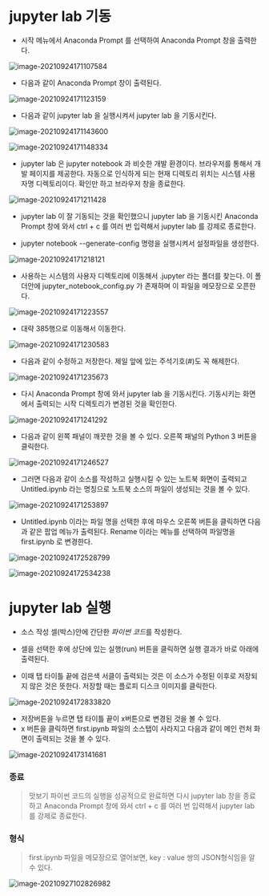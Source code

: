 # jupyter lab 기동

* 시작 메뉴에서 Anaconda Prompt 를 선택하여 Anaconda Prompt 창을 출력한다.

![image-20210924171107584](md-images/image-20210924171107584.png)

* 다음과 같이 Anaconda Prompt 창이 출력된다.

![image-20210924171123159](md-images/image-20210924171123159.png)

* 다음과 같이 jupyter lab 을 실행시켜서 jupyter lab 을 기동시킨다.

![image-20210924171143600](md-images/image-20210924171143600.png)

![image-20210924171148334](md-images/image-20210924171148334.png)

* jupyter lab 은 jupyter notebook 과 비슷한 개발 환경이다. 브라우저를 통해서 개발 페이지를 제공한다. 자동으로 인식하게 되는 현재 디렉토리 위치는 시스템 사용자명 디렉토리이다.
  확인만 하고 브라우저 창을 종료한다.

![image-20210924171211428](md-images/image-20210924171211428.png)

* jupyter lab 이 잘 기동되는 것을 확인했으니 jupyter lab 을 기동시킨 Anaconda Prompt 창에 와서 ctrl + c 를 여러 번 입력해서 jupyter lab 를 강제로 종료한다.



* jupyter notebook --generate-config 명령을 실행시켜서 설정파일을 생성한다.

![image-20210924171218121](md-images/image-20210924171218121.png)

* 사용하는 시스템의 사용자 디렉토리에 이동해서 .jupyter 라는 폴더를 찾는다. 이 폴더안에 jupyter_notebook_config.py 가 존재하며 이 파일을 메모장으로 오픈한다.

![image-20210924171223557](md-images/image-20210924171223557.png)

* 대략 385행으로 이동해서 이동한다.

![image-20210924171230583](md-images/image-20210924171230583.png)

* 다음과 같이 수정하고 저장한다. 제일 앞에 있는 주석기호(#)도 꼭 해제한다.

![image-20210924171235673](md-images/image-20210924171235673.png)

* 다시 Anaconda Prompt 창에 와서 jupyter lab 을 기동시킨다. 기동시키는 화면에서 출력되는 시작 디렉토리가 변경된 것을 확인한다.

![image-20210924171241292](md-images/image-20210924171241292.png)



* 다음과 같이 왼쪽 패널이 깨끗한 것을 볼 수 있다. 오른쪽 패널의 Python 3 버튼을 클릭한다.

![image-20210924171246527](md-images/image-20210924171246527.png)

* 그러면 다음과 같이 소스를 작성하고 실행시킬 수 있는 노트북 화면이 출력되고 Untitled.ipynb 라는 명칭으로 노트북 소스의 파일이 생성되는 것을 볼 수 있다.

![image-20210924171253897](md-images/image-20210924171253897.png)

* Untitled.ipynb 이라는 파일 명을 선택한 후에 마우스 오른쪽 버튼을 클릭하면 다음과 같은 팝업 메뉴가 출력된다. Rename 이라는 메뉴를 선택하여 파일명을 first.ipynb 로 변경한다.

![image-20210924172528799](md-images/image-20210924172528799.png)

![image-20210924172534238](md-images/image-20210924172534238.png)



# jupyter lab 실행

* 소스 작성 셀(박스)안에 간단한 *파이썬 코드*를 작성한다.

* 셀을 선택한 후에 상단에 있는 실행(run) 버튼을 클릭하면 실행 결과가 바로 아래에 출력된다.
* 이때 탭 타이틀 끝에 검은색 서클이 출력되는 것은 이 소스가 수정된 이후로 저장되지 않은 것은 뜻한다. 저장할 때는 플로피 디스크 이미지를 클릭한다. 

![image-20210924172833820](md-images/image-20210924172833820.png)

* 저장버튼을 누르면 탭 타이틀 끝이 x버튼으로 변경된 것을 볼 수 있다.
* x 버튼을 클릭하면 first.ipynb 파일의 소스탭이 사라지고 다음과 같이 메인 런처 화면이 출력되는 것을 볼 수 있다.

![image-20210924173141681](md-images/image-20210924173141681.png)



### 종료

> 맛보기 파이썬 코드의 실행을 성공적으로 완료하면 다시 jupyter lab 창을 종료하고 Anaconda Prompt 창에 와서 ctrl + c 를 여러 번 입력해서 jupyter lab 를 강제로 종료한다.



### 형식

> first.ipynb 파일을 메모장으로 열어보면, key : value 쌍의 JSON형식임을 알 수 있다.

![image-20210927102826982](md-images/image-20210927102826982.png)

